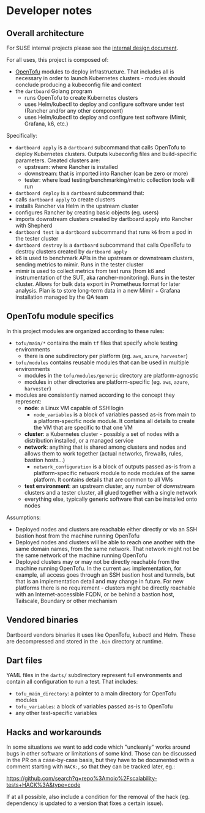 # Developer notes

## Overall architecture

For SUSE internal projects please see the [internal design document](https://docs.google.com/document/d/1-jgzGSmeH47mobXycuOgeg1W_wTB4AgY).

For all uses, this project is composed of:
 - [OpenTofu](http://opentofu.org) modules to deploy infrastructure. That includes all is necessary in order to launch Kubernetes clusters - modules should conclude producing a kubeconfig file and context
 - the `dartboard` Golang program
   - runs OpenTofu to create Kubernetes clusters
   - uses Helm/kubectl to deploy and configure software under test (Rancher and/or any other component)
   - uses Helm/kubectl to deploy and configure test software (Mimir, Grafana, k6, etc.)

Specifically:
 - `dartboard apply` is a `dartboard` subcommand that calls OpenTofu to deploy Kubernetes clusters. Outputs kubeconfig files and build-specific parameters. Created clusters are:
   - upstream: where Rancher is installed
   - downstream: that is imported into Rancher (can be zero or more)
   - tester: where load testing/benchmarking/metric collection tools will run
 - `dartboard deploy` is a `dartboard` subcommand that:
  - calls `dartboard apply` to create clusters
  - installs Rancher via Helm in the upstream cluster
  - configures Rancher by creating basic objects (eg. users)
  - imports downstream clusters created by dartboard apply into Rancher with Shepherd
 - `dartboard test` is a `dartboard` subcommand that runs `k6` from a pod in the tester cluster
 - `dartboard destroy` is a `dartboard` subcommand that calls OpenTofu to destroy clusters created by `dartboard apply`
 - k6 is used to benchmark APIs in the upstream or downstream clusters, sending metrics to mimir. Runs in the tester cluster
 - mimir is used to collect metrics from test runs (from k6 and instrumentation of the SUT, aka rancher-monitoring). Runs in the tester cluster. Allows for bulk data export in Prometheus format for later analysis. Plan is to store long-term data in a new Mimir + Grafana installation managed by the QA team

## OpenTofu module specifics

In this project modules are organized according to these rules:
 - `tofu/main/*` contains the main `tf` files that specify whole testing environments
   - there is one subdirectory per platform (eg. `aws`, `azure`, `harvester`)
 - `tofu/modules` contains reusable modules that can be used in multiple environments
   - modules in the `tofu/modules/generic` directory are platform-agnostic
   - modules in other directories are platform-specific (eg. `aws`, `azure`, `harvester`)
 - modules are consistently named according to the concept they represent:
   - **node**: a Linux VM capable of SSH login
     - `node_variables` is a block of variables passed as-is from main to a platform-specific node module. It contains all details to create the VM that are specific to that one VM
   - **cluster**: a Kubernetes cluster - possibly a set of nodes with a distribution installed, or a managed service
   - **network**: anything that is shared among clusters and nodes and allows them to work together (actual networks, firewalls, rules, bastion hosts...)
      - `network_configuration` is a block of outputs passed as-is from a platform-specific network module to node modules of the same platform. It contains details that are common to all VMs
   - **test environment**: an upstream cluster, any number of downstream clusters and a tester cluster, all glued together with a single network
   - everything else, typically generic software that can be installed onto nodes

Assumptions:
 - Deployed nodes and clusters are reachable either directly or via an SSH bastion host from the machine running OpenTofu
 - Deployed nodes and clusters will be able to reach one another with the same domain names, from the same network. That network might not be the same network of the machine running OpenTofu
 - Deployed clusters may or may not be directly reachable from the machine running OpenTofu. In the current `aws` implementation, for example, all access goes through an SSH bastion host and tunnels, but that is an implementation detail and may change in future. For new platforms there is no requirement - clusters might be directly reachable with an Internet-accessible FQDN, or be behind a bastion host, Tailscale, Boundary or other mechanism

## Vendored binaries

Dartboard vendors binaries it uses like OpenTofu, kubectl and Helm. These are decompressed and stored in the `.bin` directory at runtime.

## Dart files

YAML files in the `darts/` subdirectory represent full environments and contain all configuration to run a test. That includes:
 - `tofu_main_directory`: a pointer to a main directory for OpenTofu modules
 - `tofu_variables`: a block of variables passed as-is to OpenTofu
 - any other test-specific variables

## Hacks and workarounds

In some situations we want to add code which "uncleanly" works around bugs in other software or limitations of some kind. Those can be discussed in the PR on a case-by-case basis, but they have to be documented with a comment starting with `HACK:`, so that they can be tracked later, eg.:

https://github.com/search?q=repo%3Amoio%2Fscalability-tests+HACK%3A&type=code

If at all possible, also include a condition for the removal of the hack (eg. dependency is updated to a version that fixes a certain issue).

